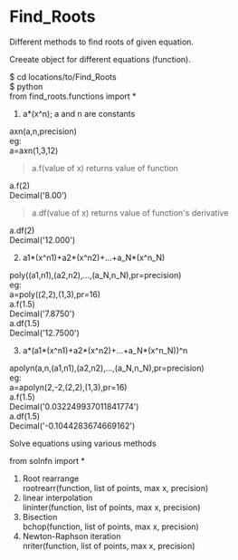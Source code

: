 # Find_Roots
Different methods to find roots of given equation.

Creeate object for different equations (function).

$ cd locations/to/Find_Roots  
$ python  
from find_roots.functions import *  
  
1. a*(x^n); a and n are constants    
  
axn(a,n,precision)  
eg:  
a=axn(1,3,12)  
> a.f(value of x) returns value of function  
>   
a.f(2)  
Decimal('8.00')  
> a.df(value of x) returns value of function's derivative  
>   
a.df(2)  
Decimal('12.000')  
  
2. a1*(x^n1)+a2*(x^n2)+...+a_N*(x^n_N)  
  
poly((a1,n1),(a2,n2),...,(a_N,n_N),pr=precision)  
eg:  
a=poly((2,2),(1,3),pr=16)  
a.f(1.5)  
Decimal('7.8750')  
a.df(1.5)  
Decimal('12.7500')  

3. a*(a1*(x^n1)+a2*(x^n2)+...+a_N*(x^n_N))^n
  
apolyn(a,n,(a1,n1),(a2,n2),...,(a_N,n_N),pr=precision)  
eg:  
a=apolyn(2,-2,(2,2),(1,3),pr=16)  
a.f(1.5)  
Decimal('0.032249937011841774')  
a.df(1.5)  
Decimal('-0.1044283674669162')  


Solve equations using various methods  

from solnfn import *
  
1. Root rearrange  
rootrearr(function, list of points, max x, precision)  
2. linear interpolation  
lininter(function, list of points, max x, precision)  
3. Bisection  
bchop(function, list of points, max x, precision)  
4. Newton-Raphson iteration  
nriter(function, list of points, max x, precision)    
